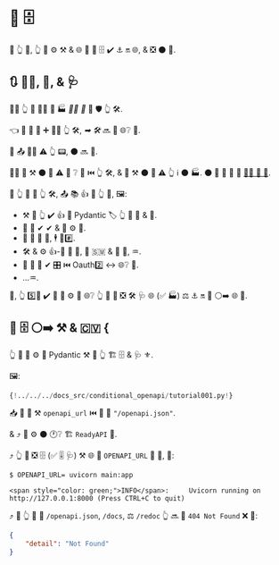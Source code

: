 # 🎲 🗄

🚥 👆 💪, 👆 💪 ⚙️ ⚒ &amp; 🌐 🔢 🔗 🗄 ✔ ⚓️ 🔛 🌐, &amp; ❎ ⚫️ 🍕.

## 🔃 💂‍♂, 🔗, &amp; 🩺

🕵‍♂ 👆 🧾 👩‍💻 🔢 🏭 *🚫🔜 🚫* 🌌 🛡 👆 🛠️.

👈 🚫 🚮 🙆 ➕ 💂‍♂ 👆 🛠️, *➡ 🛠️* 🔜 💪 🌐❔ 👫.

🚥 📤 💂‍♂ ⚠ 👆 📟, ⚫️ 🔜 🔀.

🕵‍♂ 🧾 ⚒ ⚫️ 🌅 ⚠ 🤔 ❔ 🔗 ⏮️ 👆 🛠️, &amp; 💪 ⚒ ⚫️ 🌅 ⚠ 👆 ℹ ⚫️ 🏭. ⚫️ 💪 🤔 🎯 📨 <a href="https://en.wikipedia.org/wiki/Security_through_obscurity" class="external-link" target="_blank">💂‍♂ 🔘 🌌</a>.

🚥 👆 💚 🔐 👆 🛠️, 📤 📚 👍 👜 👆 💪, 🖼:

* ⚒ 💭 👆 ✔️ 👍 🔬 Pydantic 🏷 👆 📨 💪 &amp; 📨.
* 🔗 🙆 ✔ ✔ &amp; 🔑 ⚙️ 🔗.
* 🙅 🏪 🔢 🔐, 🕴 🔐#️⃣.
* 🛠️ &amp; ⚙️ 👍-💭 🔐 🧰, 💖 🇸🇲 &amp; 🥙 🤝, ♒️.
* 🚮 🌅 🧽 ✔ 🎛 ⏮️ Oauth2️⃣ ↔ 🌐❔ 💪.
* ...♒️.

👐, 👆 5️⃣📆 ✔️ 📶 🎯 ⚙️ 💼 🌐❔ 👆 🤙 💪 ❎ 🛠️ 🩺 🌐 (✅ 🏭) ⚖️ ⚓️ 🔛 📳 ⚪️➡️ 🌐 🔢.

## 🎲 🗄 ⚪️➡️ ⚒ &amp; 🇨🇻 {

👆 💪 💪 ⚙️ 🎏 Pydantic ⚒ 🔗 👆 🏗 🗄 &amp; 🩺 ⚜.

🖼:

```Python hl_lines="6  11"
{!../../../docs_src/conditional_openapi/tutorial001.py!}
```

📥 👥 📣 ⚒ `openapi_url` ⏮️ 🎏 🔢 `"/openapi.json"`.

&amp; ⤴️ 👥 ⚙️ ⚫️ 🕐❔ 🏗 `ReadyAPI` 📱.

⤴️ 👆 💪 ❎ 🗄 (✅ 🎚 🩺) ⚒ 🌐 🔢 `OPENAPI_URL` 🛁 🎻, 💖:

<div class="termy">

```console
$ OPENAPI_URL= uvicorn main:app

<span style="color: green;">INFO</span>:     Uvicorn running on http://127.0.0.1:8000 (Press CTRL+C to quit)
```

</div>

⤴️ 🚥 👆 🚶 📛 `/openapi.json`, `/docs`, ⚖️ `/redoc` 👆 🔜 🤚 `404 Not Found` ❌ 💖:

```JSON
{
    "detail": "Not Found"
}
```
